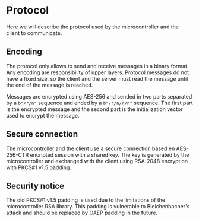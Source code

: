 # Protocol

Here we will describe the protocol used by the microcontroller and the client to communicate.

## Encoding

The protocol only allows to send and receive messages in a binary format. Any encoding are responsibility of upper layers.
Protocol messages do not have a fixed size, so the client and the server must read the message until the end of the message is reached.

Messages are encrypted using AES-256 and sended in two parts separated by a `b"/r/n"` sequence and ended by a `b"/r/n/r/n"` sequence.
The first part is the encrypted message and the second part is the initialization vector used to encrypt the message.

## Secure connection

The microcontroller and the client use a secure connection based en AES-256-CTR encripted session with a shared key.
The key is generated by the microcontroller and exchanged with the client using RSA-2048 encryption with PKCS#1 v1.5 padding.

## Security notice

The old PKCS#1 v1.5 padding is used due to the limitations of the microcontroller RSA library.
This padding is vulnerable to Bleichenbacher's attack and should be replaced by OAEP padding in the future.
